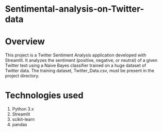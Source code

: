 # Sentimental-analysis-on-Twitter-data

# Overview
This project is a Twitter Sentiment Analysis application developed with Streamlit. It analyzes the sentiment (positive, negative, or neutral) of a given Twitter text using a Naive Bayes classifier trained on a huge dataset of Twitter data. The training dataset, Twitter_Data.csv, must be present in the project directory.

# Technologies used
1. Python 3.x
2. Streamlit
3. scikit-learn
4. pandas

